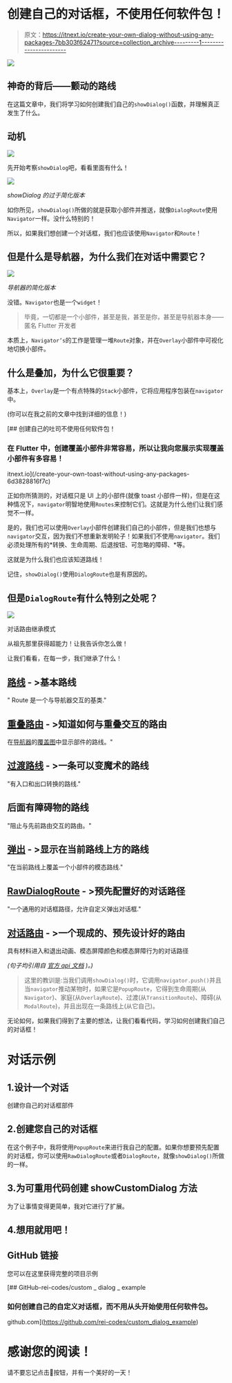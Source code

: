 # 创建自己的对话框，不使用任何软件包！

> 原文：<https://itnext.io/create-your-own-dialog-without-using-any-packages-7bb303f62471?source=collection_archive---------1----------------------->

![](img/f15e42a9f458a4aca7b5d338fc15611a.png)

## 神奇的背后——颤动的路线

在这篇文章中，我们将学习如何创建我们自己的`showDialog()`函数，并理解真正发生了什么。

## 动机

![](img/0639273e203b3b48f1ca5dab733d3420.png)

先开始考察`showDialog`吧，看看里面有什么！

![](img/81d32ac997c34ab7a621f99ac88a9855.png)

*showDialog 的过于简化版本*

如你所见，`showDialog()`所做的就是获取小部件并推送，就像`DialogRoute`使用`Navigator`一样。没什么特别的！

所以，如果我们想创建一个对话框，我们也应该使用`Navigator`和`Route`！

## 但是什么是导航器，为什么我们在对话中需要它？

![](img/b81a4511063ebb2b43d8b8e127b2ba79.png)

*导航器的简化版本*

没错。`Navigator`也是一个`widget`！

> 毕竟，一切都是一个小部件，甚至是我，甚至是你，甚至是导航器本身——匿名 Flutter 开发者

本质上，`Navigator’s`的工作是管理一堆`Route`对象，并在`Overlay`小部件中可视化地切换小部件。

## 什么是叠加，为什么它很重要？

基本上，`Overlay`是一个有点特殊的`Stack`小部件，它将应用程序包装在`navigator`中。

(你可以在我之前的文章中找到详细的信息！)

[](/create-your-own-toast-without-using-any-packages-6d3828816f7c) [## 创建自己的吐司不使用任何软件包！

### 在 Flutter 中，创建覆盖小部件非常容易，所以让我向您展示实现覆盖小部件有多容易！

itnext.io](/create-your-own-toast-without-using-any-packages-6d3828816f7c) 

正如你所猜测的，对话框只是 UI 上的小部件(就像 toast 小部件一样)，但是在这种情况下，`navigator`明智地使用`Routes`来控制它们。这就是为什么他们让我们感觉不一样。

是的，我们也可以使用`Overlay`小部件创建我们自己的小部件，但是我们也想与`navigator`交互，因为我们不想重新发明轮子！如果我们不使用`navigator`。我们必须处理所有的*转换、生命周期、后退按钮、可忽略的障碍、*等。

这就是为什么我们也应该知道路线！

记住，`showDialog()`使用`DialogRoute`也是有原因的。

## 但是`DialogRoute`有什么特别之处呢？

![](img/ea4c5119443e925ad80c2e6798c7ed6d.png)

对话路由继承模式

从祖先那里获得超能力！让我告诉你怎么做！

让我们看看，在每一步，我们继承了什么！

## [路线](https://api.flutter.dev/flutter/widgets/Route-class.html) - >基本路线

" Route 是一个与导航器交互的基类."

## [重叠路由](https://api.flutter.dev/flutter/widgets/OverlayRoute-class.html) - >知道如何与重叠交互的路由

在[导航器](https://api.flutter.dev/flutter/widgets/Navigator-class.html)的[覆盖图](https://api.flutter.dev/flutter/widgets/Overlay-class.html)中显示部件的路线。"

## [过渡路线](https://api.flutter.dev/flutter/widgets/TransitionRoute-class.html) - >一条可以变魔术的路线

"有入口和出口转换的路线."

## 后面有障碍物的路线

"阻止与先前路由交互的路由。"

## [弹出](https://api.flutter.dev/flutter/widgets/PopupRoute-class.html) - >显示在当前路线上方的路线

"在当前路线上覆盖一个小部件的模态路线."

## [RawDialogRoute](https://api.flutter.dev/flutter/widgets/RawDialogRoute-class.html) - >预先配置好的对话路径

"一个通用的对话框路径，允许自定义弹出对话框."

## [对话路由](https://api.flutter.dev/flutter/material/DialogRoute-class.html) - >一个现成的、预先设计好的路由

具有材料进入和退出动画、模态屏障颜色和模态屏障行为的对话路径

*(句子均引用自* [*官方 api 文档*](https://api.flutter.dev) *)。)*

> 这里的教训是:当我们调用`showDialog()`时，它调用`navigator.push()`并且当`navigator`推动某物时，如果它是`PopupRoute`，它得到生命周期(从`Navigator`)、家庭(从`OverlayRoute`)、过渡(从`TransitionRoute`)、障碍(从`ModalRoute`)，并且出现在一条路线上(从它自己)。

无论如何，如果我们得到了主要的想法，让我们看看代码，学习如何创建我们自己的对话框！

# 对话示例

## 1.设计一个对话

创建你自己的对话框部件

## 2.创建您自己的对话框

在这个例子中，我将使用`PopupRoute`来进行我自己的配置。如果你想要预先配置的对话框，你可以使用`RawDialogRoute`或者`DialogRoute`，就像`showDialog()`所做的一样。

## 3.为可重用代码创建 showCustomDialog 方法

为了让事情变得更简单，我对它进行了扩展。

## 4.想用就用吧！

## GitHub 链接

您可以在这里获得完整的项目示例

[](https://github.com/rei-codes/custom_dialog_example) [## GitHub-rei-codes/custom _ dialog _ example

### 如何创建自己的自定义对话框，而不用从头开始使用任何软件包。

github.com](https://github.com/rei-codes/custom_dialog_example) 

# 感谢您的阅读！

请不要忘记点击👏按钮，并有一个美好的一天！